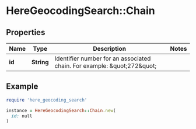 # HereGeocodingSearch::Chain

## Properties

| Name | Type | Description | Notes |
| ---- | ---- | ----------- | ----- |
| **id** | **String** | Identifier number for an associated chain. For example: \&quot;272\&quot; |  |

## Example

```ruby
require 'here_geocoding_search'

instance = HereGeocodingSearch::Chain.new(
  id: null
)
```


